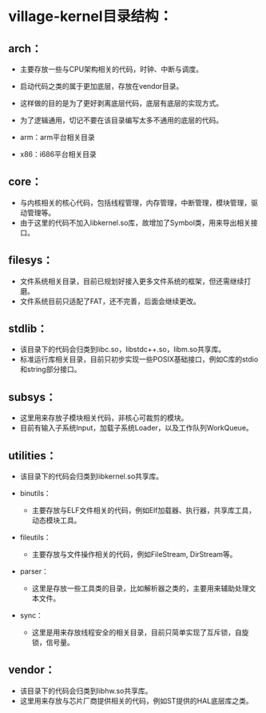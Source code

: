 # village-kernel目录结构：

## arch：
- 主要存放一些与CPU架构相关的代码，时钟、中断与调度。
- 启动代码之类的属于更加底层，存放在vendor目录。
- 这样做的目的是为了更好剥离底层代码，底层有底层的实现方式。
- 为了逻辑通用，切记不要在该目录编写太多不通用的底层的代码。

- arm：arm平台相关目录
- x86：i686平台相关目录

## core：
- 与内核相关的核心代码，包括线程管理，内存管理，中断管理，模块管理，驱动管理等。
- 由于这里的代码不加入libkernel.so库，故增加了Symbol类，用来导出相关接口。

## filesys：
- 文件系统相关目录，目前已规划好接入更多文件系统的框架，但还需继续打磨。
- 文件系统目前只适配了FAT，还不完善，后面会继续更改。

## stdlib：
- 该目录下的代码会归类到libc.so，libstdc++.so，libm.so共享库。
- 标准运行库相关目录，目前只初步实现一些POSIX基础接口，例如C库的stdio和string部分接口。

## subsys：
- 这里用来存放子模块相关代码，非核心可裁剪的模块。
- 目前有输入子系统Input，加载子系统Loader，以及工作队列WorkQueue。

## utilities：
- 该目录下的代码会归类到libkernel.so共享库。

- binutils：
	- 主要存放与ELF文件相关的代码，例如Elf加载器、执行器，共享库工具，动态模块工具。

- fileutils：
	- 主要存放与文件操作相关的代码，例如FileStream, DirStream等。

- parser：
	- 这里是存放一些工具类的目录，比如解析器之类的，主要用来辅助处理文本文件。

- sync：
	- 这里是用来存放线程安全的相关目录，目前只简单实现了互斥锁，自旋锁，信号量。

## vendor：
- 该目录下的代码会归类到libhw.so共享库。
- 这里用来存放与芯片厂商提供相关的代码，例如ST提供的HAL底层库之类。
